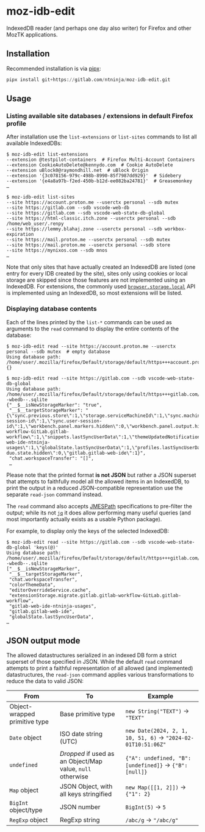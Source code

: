 # moz-idb-edit

IndexedDB reader (and perhaps one day also writer) for Firefox and other MozTK applications.

## Installation

Recommended installation is via [pipx](https://pypa.github.io/pipx/):

```py
pipx install git+https://gitlab.com/ntninja/moz-idb-edit.git
```

## Usage

### Listing available site databases / extensions in default Firefox profile

After installation use the `list-extensions` or `list-sites` commands to list
all available IndexedDBs:

```shell
$ moz-idb-edit list-extensions
--extension @testpilot-containers  # Firefox Multi-Account Containers
--extension CookieAutoDelete@kennydo.com  # Cookie AutoDelete
--extension uBlock0@raymondhill.net  # uBlock Origin
--extension '{3c078156-979c-498b-8990-85f7987dd929}'  # Sidebery
--extension '{e4a8a97b-f2ed-450b-b12d-ee082ba24781}'  # Greasemonkey
…

$ moz-idb-edit list-sites
--site https://account.proton.me --userctx personal --sdb mutex
--site https://gitlab.com --sdb vscode-web-db
--site https://gitlab.com --sdb vscode-web-state-db-global
--site https://html-classic.itch.zone --userctx personal --sdb /home/web_user/.renpy
--site https://lemmy.blahaj.zone --userctx personal --sdb workbox-expiration
--site https://mail.proton.me --userctx personal --sdb mutex
--site https://mail.proton.me --userctx personal --sdb store
--site https://mynixos.com --sdb mnos
…
```

Note that only sites that have actually created an IndexedDB are listed
(one entry for every IDB created by the site), sites only using cookies or local
storage are skipped since those features are not implemented using an IndexedDB.
For extensions, the commonly used
[`browser.storage.local`](https://developer.mozilla.org/en-US/docs/Mozilla/Add-ons/WebExtensions/API/storage/local)
API is implemented using an IndexedDB, so most extensions will be listed.

### Displaying database contents

Each of the lines printed by the `list-*` commands can be used as arguments to
the `read` command to display the entire contents of the database:

```shell
$ moz-idb-edit read --site https://account.proton.me --userctx personal --sdb mutex  # empty database
Using database path: /home/user/.mozilla/firefox/Default/storage/default/https+++account.proton.me^userContextId=1/idb/208203099mxuet.sqlite
{}

$ moz-idb-edit read --site https://gitlab.com --sdb vscode-web-state-db-global
Using database path: /home/user/.mozilla/firefox/Default/storage/default/https+++gitlab.com/idb/4277777170vlsacboodleg--wbedb--.sqlite
{"__$__isNewStorageMarker": "true",
 "__$__targetStorageMarker": "{\"sync.previous.store\":1,\"storage.serviceMachineId\":1,\"sync.machine-session-id\":1,\"sync.user-session-id\":1,\"workbench.panel.markers.hidden\":0,\"workbench.panel.output.hidden\":0,\"terminal.hidden\":0,\"workbench.explorer.views.state.hidden\":0,\"workbench.scm.views.state.hidden\":0,\"workbench.view.search.state.hidden\":0,\"workbench.activityBar.location\":0,\"memento/notebookEditors\":1,\"workbench.activity.pinnedViewlets2\":0,\"workbench.activity.placeholderViewlets\":1,\"workbench.panel.pinnedPanels\":0,\"workbench.panel.placeholderPanels\":1,\"recently.opened\":0,\"memento/customEditors\":1,\"productIconThemeData\":1,\"colorThemeData\":0,\"iconThemeData\":1,\"sync.storeUrl\":1,\"sync.productQuality\":1,\"workbench.view.debug.state.hidden\":0,\"workbench.welcomePage.walkthroughMetadata\":0,\"chat.workspaceTransfer\":1,\"userDataSyncAccountPreference\":1,\"userDataSyncAccount.donotUseWorkbenchSession\":1,\"notifications.perSourceDoNotDisturbMode\":1,\"memento/gettingStartedService\":0,\"userDataSyncAccountProvider\":1,\"editorOverrideService.cache\":1,\"settings.lastSyncUserData\":1,\"keybindings.lastSyncUserData\":1,\"extensionStorage.migrate.gitlab.gitlab-workflow-GitLab.gitlab-workflow\":1,\"snippets.lastSyncUserData\":1,\"themeUpdatedNotificationShown\":0,\"tasks.lastSyncUserData\":1,\"gitlab-web-ide-ntninja-usages\":1,\"globalState.lastSyncUserData\":1,\"profiles.lastSyncUserData\":1,\"sync.lastSyncTime\":1,\"sync.sessionId\":1,\"workbench.view.extension.gitlab-duo.state.hidden\":0,\"gitlab.gitlab-web-ide\":1}",
 "chat.workspaceTransfer": "[]",
 …
```

Please note that the printed format **is not JSON** but rather a JSON superset
that attempts to faithfully model all the allowed items in an IndexedDB, to
print the output in a reduced JSON-compatible representation use the separate
`read-json` command instead.

The `read` command also accepts [JMESPath](https://jmespath.org/) specifications
to pre-filter the output; while its not [`jq`](https://jqlang.github.io/jq/) it
does allow performing many useful queries (and most importantly actually exists
as a usable Python package).

For example, to display only the keys of the selected IndexedDB:

```shell
$ moz-idb-edit read --site https://gitlab.com --sdb vscode-web-state-db-global 'keys(@)'
Using database path: /home/user/.mozilla/firefox/Default/storage/default/https+++gitlab.com/idb/4277777170vlsacboodleg--wbedb--.sqlite
["__$__isNewStorageMarker",
 "__$__targetStorageMarker",
 "chat.workspaceTransfer",
 "colorThemeData",
 "editorOverrideService.cache",
 "extensionStorage.migrate.gitlab.gitlab-workflow-GitLab.gitlab-workflow",
 "gitlab-web-ide-ntninja-usages",
 "gitlab.gitlab-web-ide",
 "globalState.lastSyncUserData",
…
```

## JSON output mode

The allowed datastructures serialized in an indexed DB form a strict superset
of those specified in JSON. While the default `read` command attempts to print
a faithful representation of all allowed (and implemented) datastructures, the
`read-json` command applies various transformations to reduce the data to valid
JSON:

| From                          | To                    | Example                         |
| ----------------------------- | --------------------- | ------------------------------- |
| Object-wrapped primitive type | Base primitive type   | `new String("TEXT")` → `"TEXT"` |
| `Date` object                 | ISO date string (UTC) | `new Date(2024, 2, 1, 10, 51, 6)` → `"2024-02-01T10:51:06Z"` |
| `undefined`                   | *Dropped* if used as an Object/Map value, `null` otherwise | `{"A": undefined, "B": [undefined]}` → `{"B": [null]}` |
| `Map` object                  | JSON Object, with all keys stringified | `new Map([[1, 2]])` → `{"1": 2}` |
| `BigInt` object/type          | JSON number           | `BigInt(5)` → `5`               |
| `RegExp` object               | RegExp string         | `/abc/g` → `"/abc/g"`           |
